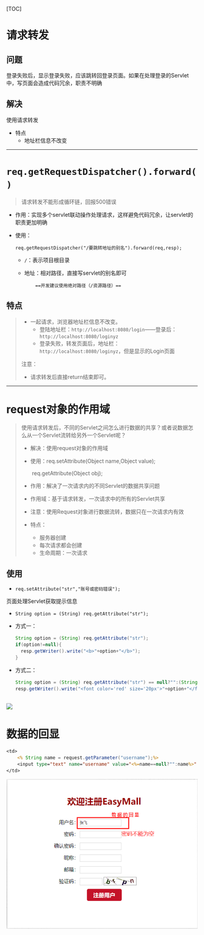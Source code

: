 [TOC]

# 请求转发

## 问题

登录失败后，显示登录失败，应该跳转回登录页面。如果在处理登录的Servlet中，写页面会造成代码冗余，职责不明确

## 解决

使用请求转发

- 特点
  - 地址栏信息不改变



------



# `req.getRequestDispatcher().forward()`

> 请求转发不能形成循环链，回报500错误

- 作用：实现多个servlet联动操作处理请求，这样避免代码冗余，让servlet的职责更加明确

- 使用：

  `req.getRequestDispatcher("/要跳转地址的别名").forward(req,resp);`

  - `/`：表示项目根目录
  
  - 地址：相对路径，直接写servlet的别名即可
  
     		==开发建议使用绝对路径（/资源路径）==

## 特点

> - 一起请求，浏览器地址栏信息不改变。
>   - 登陆地址栏：`http://localhost:8080/login`——登录后：`http://localhost:8080/loginyz`
>   - 登录失败，转发页面后，地址栏：`http://localhost:8080/loginyz`，但是显示的Login页面
>
> 注意：
>
> - 请求转发后直接return结束即可。



------



# request对象的作用域

> 使用请求转发后，不同的Servlet之间怎么进行数据的共享？或者说数据怎么从一个Servlet流转给另外一个Servlet呢？
>
> - 解决：使用request对象的作用域
>
> - 使用：req.setAttribute(Object name,Object value);
>
>   ​		 req.getAttribute(Object obj);
>
> - 作用：解决了一次请求内的不同Servlet的数据共享问题
>
> - 作用域：基于请求转发，一次请求中的所有的Servlet共享
>
> - 注意：使用Request对象进行数据流转，数据只在一次请求内有效
>
> - 特点：
>
>   - 服务器创建
>   - 每次请求都会创建
>   - 生命周期：一次请求

## 使用

- `req.setAttribute("str","账号或密码错误");`

页面处理Servlet获取提示信息

- `String option = (String) req.getAttribute("str");`

- 方式一：

  ```java
  String option = (String) req.getAttribute("str");
  if(option!=null){
  	resp.getWriter().write("<b>"+option+"</b>");
  }
  ```

- 方式二：

  ```java
  String option = (String) req.getAttribute("str") == null?"":(String) req.getAttribute("str");
  resp.getWriter().write("<font color='red' size='20px'>"+option+"</font>");
          
  ```

  

![](E:\java笔记\java自学笔记\Servelt\Servlet\request提示.png)

# 数据的回显

```jsp
<td>
    <% String name = request.getParameter("username");%>
    <input type="text" name="username" value="<%=name==null?"":name%>" />
</td>
```

![](..\img\数据的回显.jpg)